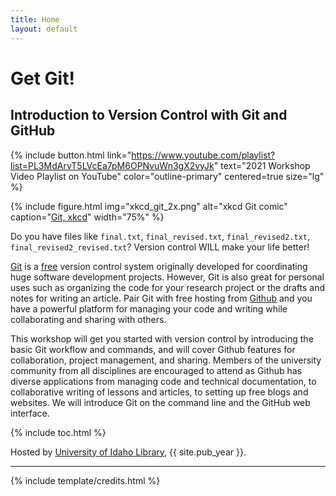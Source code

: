 ```yaml
---
title: Home
layout: default
---
```


# Get Git!

## Introduction to Version Control with Git and GitHub

{% include button.html link="https://www.youtube.com/playlist?list=PL3MdArvT5LVcEa7pM6OPNvuWn3gX2vyJk" text="2021 Workshop Video Playlist on YouTube" color="outline-primary" centered=true size="lg" %}

{% include figure.html img="xkcd_git_2x.png" alt="xkcd Git comic" caption="<a href='https://xkcd.com/1597/' >Git, xkcd</a>" width="75%" %}

Do you have files like `final.txt`, `final_revised.txt`, `final_revised2.txt`, `final_revised2_revised.txt`?
Version control WILL make your life better! 

[Git](https://git-scm.com/) is a [free](https://www.gnu.org/philosophy/free-sw.en.html) version control system originally developed for coordinating huge software development projects. 
However, Git is also great for personal uses such as organizing the code for your research project or the drafts and notes for writing an article. 
Pair Git with free hosting from [Github](https://github.com/) and you have a powerful platform for managing your code and writing while collaborating and sharing with others. 

This workshop will get you started with version control by introducing the basic Git workflow and commands, and will cover Github features for collaboration, project management, and sharing. 
Members of the university community from all disciplines are encouraged to attend as Github has diverse applications from managing code and technical documentation, to collaborative writing of lessons and articles, to setting up free blogs and websites. 
We will introduce Git on the command line and the GitHub web interface.

{% include toc.html %}

Hosted by [University of Idaho Library](http://www.lib.uidaho.edu/), {{ site.pub_year }}.

------

{% include template/credits.html %}
